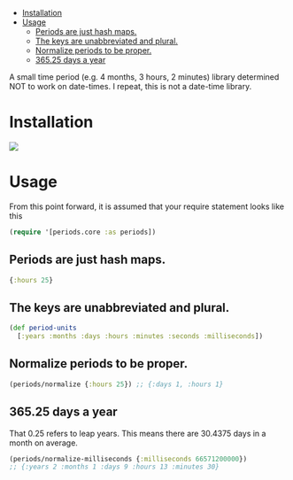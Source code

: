 - [Installation](#org1456745)
- [Usage](#org5e48ea8)
  - [Periods are just hash maps.](#org12f49e6)
  - [The keys are unabbreviated and plural.](#org1ca08a6)
  - [Normalize periods to be proper.](#org83e6d71)
  - [365.25 days a year](#org7c32670)

A small time period (e.g. 4 months, 3 hours, 2 minutes) library determined NOT to work on date-times. I repeat, this is not a date-time library.


<a id="org1456745"></a>

# Installation

<a href="https://clojars.org/com.levitanong/periods">
<img src="https://img.shields.io/clojars/v/com.levitanong/periods.svg" />
</a>


<a id="org5e48ea8"></a>

# Usage

From this point forward, it is assumed that your require statement looks like this

```clojure
(require '[periods.core :as periods])
```


<a id="org12f49e6"></a>

## Periods are just hash maps.

```clojure
{:hours 25}
```


<a id="org1ca08a6"></a>

## The keys are unabbreviated and plural.

```clojure
(def period-units
  [:years :months :days :hours :minutes :seconds :milliseconds])
```


<a id="org83e6d71"></a>

## Normalize periods to be proper.

```clojure
(periods/normalize {:hours 25}) ;; {:days 1, :hours 1}
```


<a id="org7c32670"></a>

## 365.25 days a year

That 0.25 refers to leap years. This means there are 30.4375 days in a month on average.

```clojure
(periods/normalize-milliseconds {:milliseconds 66571200000})
;; {:years 2 :months 1 :days 9 :hours 13 :minutes 30}
```
